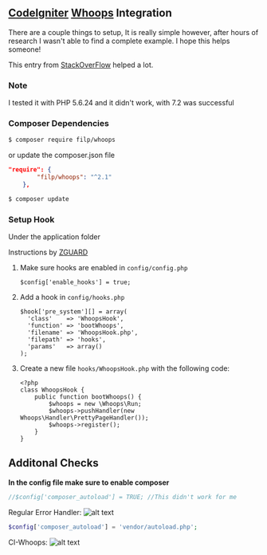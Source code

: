 ## [CodeIgniter](https://codeigniter.com/) [Whoops](http://filp.github.io/whoops/) Integration

There are a couple things to setup, It is really simple however, after hours of research I wasn't able to find a complete example. I hope this helps someone! 

This entry from [StackOverFlow](https://stackoverflow.com/a/48360425) helped a lot.

### <spam color="red">Note</spam> 
I tested it with PHP 5.6.24 and it didn't work, with 7.2 was successful 

### Composer Dependencies
```bash
$ composer require filp/whoops
```
or update the composer.json file 
```json
"require": {
		"filp/whoops": "^2.1"
	},
```
```bash
$ composer update
```
### Setup Hook

 Under the application folder 

Instructions by [ZGUARD](https://stackoverflow.com/users/9238132/zguard)
 1. Make sure hooks are enabled in `config/config.php`
        
        $config['enable_hooks'] = true;

 2. Add a hook in `config/hooks.php`

        $hook['pre_system'][] = array(
          'class'    => 'WhoopsHook',
          'function' => 'bootWhoops',
          'filename' => 'WhoopsHook.php',
          'filepath' => 'hooks',
          'params'   => array()
        );

 3. Create a new file `hooks/WhoopsHook.php` with the following code:

        <?php
        class WhoopsHook {
            public function bootWhoops() {
                $whoops = new \Whoops\Run;
                $whoops->pushHandler(new Whoops\Handler\PrettyPageHandler());
                $whoops->register();
            }
        }

## Additonal Checks

**In the config file make sure to enable composer**
```php
//$config['composer_autoload'] = TRUE; //This didn't work for me
```
Regular Error Handler: 
![alt text][error]

[error]: https://raw.githubusercontent.com/dbpiano/CodeIgniter-Whoops/master/regularError.png

```php
$config['composer_autoload'] = 'vendor/autoload.php';
```
CI-Whoops:
![alt text][logo]

[logo]: https://raw.githubusercontent.com/dbpiano/CodeIgniter-Whoops/master/whoops.png "Whoops"

